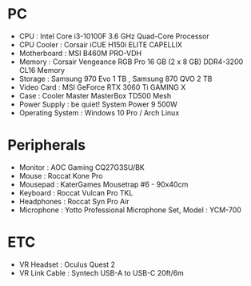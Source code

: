 # PC
- CPU : Intel Core i3-10100F 3.6 GHz Quad-Core Processor
- CPU Cooler : Corsair iCUE H150i ELITE CAPELLIX
- Motherboard : MSI B460M PRO-VDH
- Memory : Corsair Vengeance RGB Pro 16 GB (2 x 8 GB) DDR4-3200 CL16 Memory
- Storage	: Samsung 970 Evo 1 TB , Samsung 870 QVO 2 TB
- Video Card : MSI GeForce RTX 3060 Ti GAMING X
- Case : Cooler Master MasterBox TD500 Mesh
- Power Supply : be quiet! System Power 9 500W
- Operating System : Windows 10 Pro / Arch Linux

# Peripherals
- Monitor : AOC Gaming CQ27G3SU/BK
- Mouse : Roccat Kone Pro
- Mousepad : KaterGames Mousetrap #6 - 90x40cm
- Keyboard : Roccat Vulcan Pro TKL
- Headphones : Roccat Syn Pro Air
- Microphone : Yotto Professional Microphone Set, Model : YCM-700

# ETC
- VR Headset : Oculus Quest 2
- VR Link Cable : Syntech USB-A to USB-C 20ft/6m
